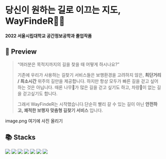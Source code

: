 # 당신이 원하는 길로 이끄는 지도, WayFindeR🏃‍♀️
#### 2022 서울시립대학교 공간정보공학과 졸업작품


## 👀 Preview


> “여러분은 목적지까지의 길을 찾을 때 어떻게 하시나요?”
>
>
> 기존에 우리가 사용하는 길찾기 서비스들은 보행환경을 고려하지 않은, **최단거리 / 최소시간** 위주의 길만을 제공합니다. 하지만 항상 모두가 빠른 길을 걷고 싶어하는 것은 아닙니다. 때론 나무🌳가 많은 길을 걷고 싶기도 하고, 차량🚗이 없는 길을 걷고싶기도 합니다.
> 
>
> 그래서 WayFindeR는 시작했습니다.단순히 빨리 갈 수 있는 길이 아닌 **안전하고, 쾌적한 보행자 맞춤형 길찾기 서비스** 입니다.

image.png 여기에 사진 올리기


## 📚 Stacks
<img src="https://img.shields.io/badge/JavaScript-F7DF1E?style=for-the-badge&logo=JavaScript&logoColor=black"> <img src="https://img.shields.io/badge/Python-3776AB?style=for-the-badge&logo=Python&logoColor=white"> <img src="https://img.shields.io/badge/HTML5-E34F26?style=for-the-badge&logo=HTML5&logoColor=white"> <img src="https://img.shields.io/badge/CSS3-1572B6?style=for-the-badge&logo=CSS3&logoColor=white"> <img src="https://img.shields.io/badge/PostgreSQL-4169E1?style=for-the-badge&logo=PostgreSQL&logoColor=white"> <img src="https://img.shields.io/badge/Node.js-339933?style=for-the-badge&logo=Node.js&logoColor=white"> <img src="https://img.shields.io/badge/jQuery-0769AD?style=for-the-badge&logo=jQuery&logoColor=white">